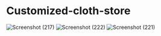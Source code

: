 ﻿# Customized-cloth-store
![Screenshot (217)](https://github.com/user-attachments/assets/98cfaf74-f7d8-489c-b33e-9c1102076a68)
![Screenshot (222)](https://github.com/user-attachments/assets/616f435c-7c52-49d0-83b0-fd8f98008b64)
![Screenshot (221)](https://github.com/user-attachments/assets/80c59f93-e7d7-4c12-b6d8-afae61a8118a)
